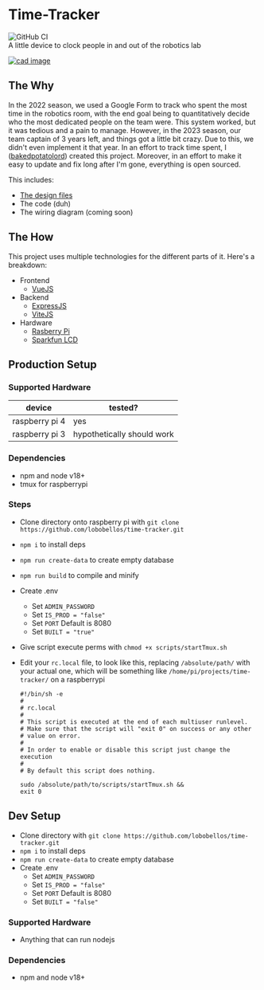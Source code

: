 # Time-Tracker

![GitHub CI](https://github.com/lobobellos/time-tracker/actions/workflows/buildtest.yml/badge.svg)<br>
A little device to clock people in and out of the robotics lab

[
![cad image](https://github.com/lobobellos/time-tracker/assets/93680829/fd916e13-eff8-4b7e-818e-c1f328ce2745)
](https://cad.onshape.com/documents/744ff102151cab140cc34028/w/d09d87bab049e0b5aa94faa4/e/a5d924fb01be7d6582799c44?renderMode=0&uiState=647a2cdb5326cc1f6f38e3dc)

## The Why

In the 2022 season, we used a Google Form to track who spent the most time in the robotics room, with the end goal being to quantitatively decide who the most dedicated people on the team were. This system worked, but it was tedious and a pain to manage. However, in the 2023 season, our team captain of 3 years left, and things got a little bit crazy. Due to this, we didn't even implement it that year. In an effort to track time spent, I ([bakedpotatolord](https://github.com/bakedpotatolord)) created this project. Moreover, in an effort to make it easy to update and fix long after I'm gone, everything is open sourced.

This includes:

- [The design files](https://cad.onshape.com/documents/744ff102151cab140cc34028/w/d09d87bab049e0b5aa94faa4/e/a5d924fb01be7d6582799c44?renderMode=0&uiState=647a2cdb5326cc1f6f38e3dc)
- The code (duh)
- The wiring diagram (coming soon)

## The How

This project uses multiple technologies for the different parts of it. Here's a breakdown:

- Frontend
  - [VueJS](https://vuejs.org/)
- Backend
  - [ExpressJS](https://expressjs.com/)
  - [ViteJS](https://vitejs.dev/)
- Hardware
  - [Rasberry Pi](https://www.raspberrypi.com/)
  - [Sparkfun LCD](https://www.mouser.com/ProductDetail/SparkFun/LCD-00255?qs=WyAARYrbSnZUIzZ3sJcVBQ%3D%3D&mgh=1)

## Production Setup

### Supported Hardware

| device         | tested?                    |
| -------------- | -------------------------- |
| raspberry pi 4 | yes                        |
| raspberry pi 3 | hypothetically should work |

### Dependencies

- npm and node v18+
- tmux for raspberrypi

### Steps

- Clone directory onto raspberry pi with `git clone https://github.com/lobobellos/time-tracker.git`
- `npm i` to install deps
- `npm run create-data` to create empty database
- `npm run build` to compile and minify
- Create .env
  - Set `ADMIN_PASSWORD`
  - Set `IS_PROD = "false"`
  - Set `PORT` Default is 8080
  - Set `BUILT = "true"`
- Give script execute perms with `chmod +x scripts/startTmux.sh`
- Edit your `rc.local` file, to look like this, replacing `/absolute/path/` with your actual one, which will be something like `/home/pi/projects/time-tracker/` on a raspberrypi

  ```shell
  #!/bin/sh -e
  #
  # rc.local
  #
  # This script is executed at the end of each multiuser runlevel.
  # Make sure that the script will "exit 0" on success or any other
  # value on error.
  #
  # In order to enable or disable this script just change the execution
  #
  # By default this script does nothing.

  sudo /absolute/path/to/scripts/startTmux.sh &&
  exit 0
  ```

## Dev Setup

- Clone directory with `git clone https://github.com/lobobellos/time-tracker.git`
- `npm i` to install deps
- `npm run create-data` to create empty database
- Create .env
  - Set `ADMIN_PASSWORD`
  - Set `IS_PROD = "false"`
  - Set `PORT` Default is 8080
  - Set `BUILT = "false"` 

### Supported Hardware

- Anything that can run nodejs

### Dependencies

- npm and node v18+
